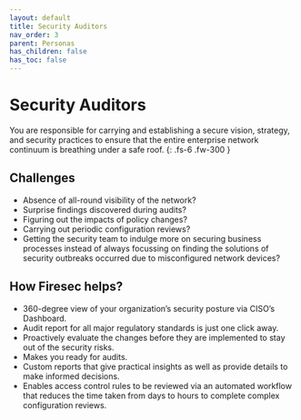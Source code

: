 ```yaml
---
layout: default
title: Security Auditors
nav_order: 3
parent: Personas
has_children: false
has_toc: false
---
```


# Security Auditors

You are responsible for carrying and establishing a secure vision, strategy, and security practices to ensure that the entire enterprise network continuum is breathing under a safe roof.
{: .fs-6 .fw-300 }

## Challenges

- Absence of all-round visibility of the network?
- Surprise findings discovered during audits?
- Figuring out the impacts of policy changes?
- Carrying out periodic configuration reviews?
- Getting the security team to indulge more on securing business processes instead of always focussing on finding the solutions of security outbreaks occurred due to misconfigured network devices?

## How Firesec helps?

- 360-degree view of your organization’s security posture via CISO’s Dashboard.
- Audit report for all major regulatory standards is just one click away.
- Proactively evaluate the changes before they are implemented to stay out of the security risks.
- Makes you ready for audits.
- Custom reports that give practical insights as well as provide details to make informed decisions.
- Enables access control rules to be reviewed via an automated workflow that reduces the time taken from days to hours to complete complex configuration reviews.
